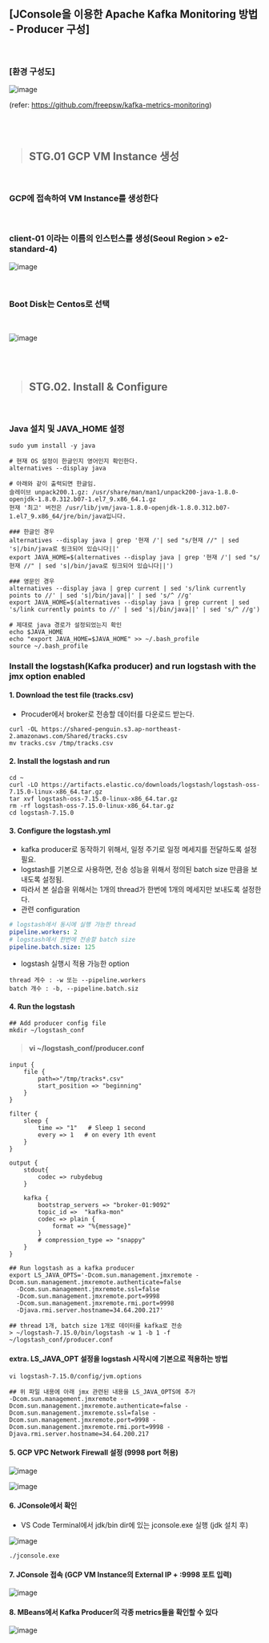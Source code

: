 ## [JConsole을 이용한 Apache Kafka Monitoring 방법 - Producer 구성]

<br>

### [환경 구성도]

![image](https://user-images.githubusercontent.com/30817824/172522286-963c7072-b045-4711-b0e7-7863f30ad456.png)

(refer: https://github.com/freepsw/kafka-metrics-monitoring)

<br><br>


> ##  STG.01 GCP VM Instance 생성

<br>

###  GCP에 접속하여 VM Instance를 생성한다


<br>

### client-01 이라는 이름의 인스턴스를 생성(Seoul Region > e2-standard-4)

![image](https://user-images.githubusercontent.com/30817824/172522602-e2f8c980-8abc-48ab-b9c5-d77c9c969365.png)

<br>

### Boot Disk는 Centos로 선택

<br>

![image](https://user-images.githubusercontent.com/30817824/172509380-4ad29e2c-00ba-4ed0-aee9-f5ab8a5f5f1b.png)

<br><br>

> ## STG.02. Install & Configure

<br>


### Java 설치 및 JAVA_HOME 설정
```
sudo yum install -y java

# 현재 OS 설정이 한글인지 영어인지 확인한다. 
alternatives --display java

# 아래와 같이 출력되면 한글임. 
슬레이브 unpack200.1.gz: /usr/share/man/man1/unpack200-java-1.8.0-openjdk-1.8.0.312.b07-1.el7_9.x86_64.1.gz
현재 '최고' 버전은 /usr/lib/jvm/java-1.8.0-openjdk-1.8.0.312.b07-1.el7_9.x86_64/jre/bin/java입니다.

### 한글인 경우 
alternatives --display java | grep '현재 /'| sed "s/현재 //" | sed 's|/bin/java로 링크되어 있습니다||'
export JAVA_HOME=$(alternatives --display java | grep '현재 /'| sed "s/현재 //" | sed 's|/bin/java로 링크되어 있습니다||')

### 영문인 경우
alternatives --display java | grep current | sed 's/link currently points to //' | sed 's|/bin/java||' | sed 's/^ //g'
export JAVA_HOME=$(alternatives --display java | grep current | sed 's/link currently points to //' | sed 's|/bin/java||' | sed 's/^ //g')

# 제대로 java 경로가 설정되었는지 확인
echo $JAVA_HOME
echo "export JAVA_HOME=$JAVA_HOME" >> ~/.bash_profile
source ~/.bash_profile
```

### Install the logstash(Kafka producer) and run logstash with the jmx option enabled
#### 1. Download the test file (tracks.csv)
- Procuder에서 broker로 전송할 데이터를 다운로드 받는다. 
```
curl -OL https://shared-penguin.s3.ap-northeast-2.amazonaws.com/Shared/tracks.csv
mv tracks.csv /tmp/tracks.csv
```

#### 2. Install the logstash and run
```
cd ~
curl -LO https://artifacts.elastic.co/downloads/logstash/logstash-oss-7.15.0-linux-x86_64.tar.gz
tar xvf logstash-oss-7.15.0-linux-x86_64.tar.gz  
rm -rf logstash-oss-7.15.0-linux-x86_64.tar.gz
cd logstash-7.15.0
```

#### 3. Configure the logstash.yml
- kafka producer로 동작하기 위해서, 일정 주기로 일정 메세지를 전달하도록 설정 필요.
- logstash를 기본으로 사용하면, 전송 성능을 위해서 정의된 batch size 만큼을 보내도록 설정됨. 
- 따라서 본 실습을 위해서는 1개의 thread가 한번에 1개의 메세지만 보내도록 설정한다. 
- 관련 configuration
```yml
# logstash에서 동시에 실행 가능한 thread
pipeline.workers: 2
# logstash에서 한번에 전송할 batch size
pipeline.batch.size: 125
```

- logstash 실행시 적용 가능한 option 
```
thread 게수 : -w 또는 --pipeline.workers
batch 개수 : -b, --pipeline.batch.siz
```


#### 4. Run the logstash 
```
## Add producer config file 
mkdir ~/logstash_conf
```


> #### vi ~/logstash_conf/producer.conf
```
input {
    file {
        path=>"/tmp/tracks*.csv"
        start_position => "beginning"
    } 
}

filter {
    sleep {
        time => "1"   # Sleep 1 second
        every => 1   # on every 1th event
    }
}

output {
    stdout{
        codec => rubydebug
    }

    kafka { 
        bootstrap_servers => "broker-01:9092"
        topic_id =>  "kafka-mon"
        codec => plain {
            format => "%{message}"
        }
        # compression_type => "snappy"
    }
}
```

```
## Run logstash as a kafka producer
export LS_JAVA_OPTS='-Dcom.sun.management.jmxremote -Dcom.sun.management.jmxremote.authenticate=false 
  -Dcom.sun.management.jmxremote.ssl=false 
  -Dcom.sun.management.jmxremote.port=9998 
  -Dcom.sun.management.jmxremote.rmi.port=9998 
  -Djava.rmi.server.hostname=34.64.200.217'

## thread 1개, batch size 1개로 데이터를 kafka로 전송
> ~/logstash-7.15.0/bin/logstash -w 1 -b 1 -f ~/logstash_conf/producer.conf
```

#### extra. LS_JAVA_OPT 설정을 logstash 시작시에 기본으로 적용하는 방법
```
vi logstash-7.15.0/config/jvm.options

## 위 파일 내용에 아래 jmx 관련된 내용을 LS_JAVA_OPTS에 추가
-Dcom.sun.management.jmxremote -Dcom.sun.management.jmxremote.authenticate=false -Dcom.sun.management.jmxremote.ssl=false -Dcom.sun.management.jmxremote.port=9998 -Dcom.sun.management.jmxremote.rmi.port=9998 -Djava.rmi.server.hostname=34.64.200.217
```


#### 5. GCP VPC Network Firewall 설정 (9998 port 허용)

![image](https://user-images.githubusercontent.com/30817824/172518925-0a960d8a-8a56-4d92-9af6-bf24231fcf53.png)

![image](https://user-images.githubusercontent.com/30817824/172518946-6441c4be-f390-4cba-a2b7-b78768e90f4e.png)



#### 6. JConsole에서 확인

- VS Code Terminal에서 jdk/bin dir에 있는 jconsole.exe 실행 (jdk 설치 후)

![image](https://user-images.githubusercontent.com/30817824/172519146-4645b5d8-b14c-4c76-a70f-5f1acd2ca8fe.png)


```
./jconsole.exe
```

#### 7. JConsole 접속 (GCP VM Instance의 External IP + :9998 포트 입력)

![image](https://user-images.githubusercontent.com/30817824/172535580-85c52acb-7703-4c62-b759-a2297502b59d.png)

#### 8. MBeans에서 Kafka Producer의 각종 metrics들을 확인할 수 있다

![image](https://user-images.githubusercontent.com/30817824/172520130-99e06b6f-02e7-4d1f-beca-1af3d0f18f01.png)

